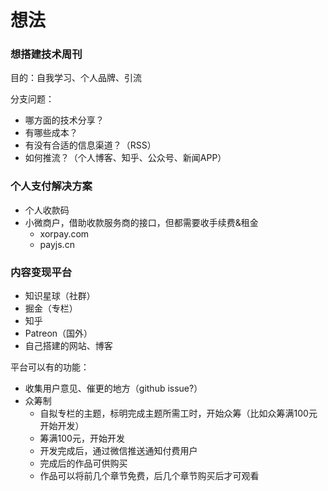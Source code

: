 # 想法

### 想搭建技术周刊

目的：自我学习、个人品牌、引流  

分支问题：
* 哪方面的技术分享？
* 有哪些成本？
* 有没有合适的信息渠道？（RSS）
* 如何推流？（个人博客、知乎、公众号、新闻APP）


### 个人支付解决方案

* 个人收款码
* 小微商户，借助收款服务商的接口，但都需要收手续费&租金
  * xorpay.com
  * payjs.cn


### 内容变现平台

* 知识星球（社群）
* 掘金（专栏）
* 知乎
* Patreon（国外）
* 自己搭建的网站、博客

平台可以有的功能：
* 收集用户意见、催更的地方（github issue?）
* 众筹制
  * 自拟专栏的主题，标明完成主题所需工时，开始众筹（比如众筹满100元开始开发）
  * 筹满100元，开始开发
  * 开发完成后，通过微信推送通知付费用户
  * 完成后的作品可供购买
  * 作品可以将前几个章节免费，后几个章节购买后才可观看


